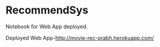 # RecommendSys
Notebook for Web App deployed.

Deployed Web App-http://movie-rec-prabh.herokuapp.com/
